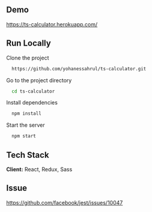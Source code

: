 ## Demo

https://ts-calculator.herokuapp.com/

## Run Locally

Clone the project

```bash
  https://github.com/yohanessahrul/ts-calculator.git
```

Go to the project directory

```bash
  cd ts-calculator
```

Install dependencies

```bash
  npm install
```

Start the server

```bash
  npm start
```

  
## Tech Stack

**Client:** React, Redux, Sass

  
## Issue

https://github.com/facebook/jest/issues/10047